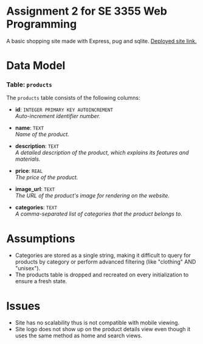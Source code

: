 # Assignment 2 for SE 3355 Web Programming
A basic shopping site made with Express, pug and sqlite.
[Deployed site link.](https://assignment-wegf.onrender.com/)
# Data Model

### Table: `products`

The `products` table consists of the following columns:

- **id**: `INTEGER PRIMARY KEY AUTOINCREMENT`  
  *Auto-increment identifier number.*

- **name**: `TEXT`  
  *Name of the product.*

- **description**: `TEXT`  
  *A detailed description of the product, which explains its features and materials.*

- **price**: `REAL`  
  *The price of the product.*

- **image_url**: `TEXT`  
  *The URL of the product's image for rendering on the website.*

- **categories**: `TEXT`  
  *A comma-separated list of categories that the product belongs to.*

# Assumptions
- Categories are stored as a single string, making it difficult to query for products by category or perform advanced filtering (like "clothing" AND "unisex").
- The products table is dropped and recreated on every initialization to ensure a fresh state.
# Issues
- Site has no scalability thus is not compatible with mobile viewing.
- Site logo does not show up on the product details view even though it uses the same method as home and search views.
